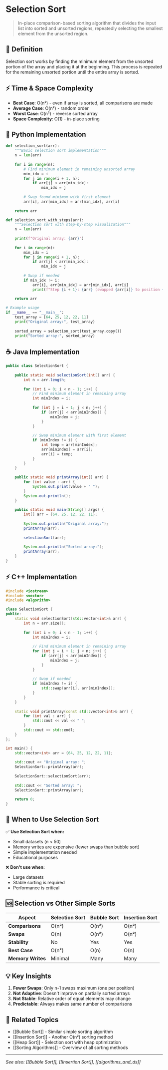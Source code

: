 # Selection Sort

> In-place comparison-based sorting algorithm that divides the input list into sorted and unsorted regions, repeatedly selecting the smallest element from the unsorted region.

## 📖 Definition

Selection sort works by finding the minimum element from the unsorted portion of the array and placing it at the beginning. This process is repeated for the remaining unsorted portion until the entire array is sorted.

## ⚡ Time & Space Complexity

- **Best Case**: O(n²) - even if array is sorted, all comparisons are made
- **Average Case**: O(n²) - random order
- **Worst Case**: O(n²) - reverse sorted array
- **Space Complexity**: O(1) - in-place sorting

## 🐍 Python Implementation

```python
def selection_sort(arr):
    """Basic selection sort implementation"""
    n = len(arr)
    
    for i in range(n):
        # Find minimum element in remaining unsorted array
        min_idx = i
        for j in range(i + 1, n):
            if arr[j] < arr[min_idx]:
                min_idx = j
        
        # Swap found minimum with first element
        arr[i], arr[min_idx] = arr[min_idx], arr[i]
    
    return arr

def selection_sort_with_steps(arr):
    """Selection sort with step-by-step visualization"""
    n = len(arr)
    
    print(f"Original array: {arr}")
    
    for i in range(n):
        min_idx = i
        for j in range(i + 1, n):
            if arr[j] < arr[min_idx]:
                min_idx = j
        
        # Swap if needed
        if min_idx != i:
            arr[i], arr[min_idx] = arr[min_idx], arr[i]
            print(f"Step {i + 1}: {arr} (swapped {arr[i]} to position {i})")
    
    return arr

# Example usage
if __name__ == "__main__":
    test_array = [64, 25, 12, 22, 11]
    print("Original array:", test_array)
    
    sorted_array = selection_sort(test_array.copy())
    print("Sorted array:", sorted_array)
```

## ☕ Java Implementation

```java
public class SelectionSort {
    
    public static void selectionSort(int[] arr) {
        int n = arr.length;
        
        for (int i = 0; i < n - 1; i++) {
            // Find minimum element in remaining array
            int minIndex = i;
            
            for (int j = i + 1; j < n; j++) {
                if (arr[j] < arr[minIndex]) {
                    minIndex = j;
                }
            }
            
            // Swap minimum element with first element
            if (minIndex != i) {
                int temp = arr[minIndex];
                arr[minIndex] = arr[i];
                arr[i] = temp;
            }
        }
    }
    
    public static void printArray(int[] arr) {
        for (int value : arr) {
            System.out.print(value + " ");
        }
        System.out.println();
    }
    
    public static void main(String[] args) {
        int[] arr = {64, 25, 12, 22, 11};
        
        System.out.println("Original array:");
        printArray(arr);
        
        selectionSort(arr);
        
        System.out.println("Sorted array:");
        printArray(arr);
    }
}
```

## ⚡ C++ Implementation

```cpp
#include <iostream>
#include <vector>
#include <algorithm>

class SelectionSort {
public:
    static void selectionSort(std::vector<int>& arr) {
        int n = arr.size();
        
        for (int i = 0; i < n - 1; i++) {
            int minIndex = i;
            
            // Find minimum element in remaining array
            for (int j = i + 1; j < n; j++) {
                if (arr[j] < arr[minIndex]) {
                    minIndex = j;
                }
            }
            
            // Swap if needed
            if (minIndex != i) {
                std::swap(arr[i], arr[minIndex]);
            }
        }
    }
    
    static void printArray(const std::vector<int>& arr) {
        for (int val : arr) {
            std::cout << val << " ";
        }
        std::cout << std::endl;
    }
};

int main() {
    std::vector<int> arr = {64, 25, 12, 22, 11};
    
    std::cout << "Original array: ";
    SelectionSort::printArray(arr);
    
    SelectionSort::selectionSort(arr);
    
    std::cout << "Sorted array: ";
    SelectionSort::printArray(arr);
    
    return 0;
}
```

## 🎯 When to Use Selection Sort

✅ **Use Selection Sort when:**
- Small datasets (n < 50)
- Memory writes are expensive (fewer swaps than bubble sort)
- Simple implementation needed
- Educational purposes

❌ **Don't use when:**
- Large datasets
- Stable sorting is required
- Performance is critical

## 🆚 Selection vs Other Simple Sorts

| Aspect | Selection Sort | Bubble Sort | Insertion Sort |
|--------|----------------|-------------|----------------|
| **Comparisons** | O(n²) | O(n²) | O(n²) |
| **Swaps** | O(n) | O(n²) | O(n²) |
| **Stability** | No | Yes | Yes |
| **Best Case** | O(n²) | O(n) | O(n) |
| **Memory Writes** | Minimal | Many | Many |

## 💡 Key Insights

1. **Fewer Swaps**: Only n-1 swaps maximum (one per position)
2. **Not Adaptive**: Doesn't improve on partially sorted arrays
3. **Not Stable**: Relative order of equal elements may change
4. **Predictable**: Always makes same number of comparisons

## 🔗 Related Topics

- [[Bubble Sort]] - Similar simple sorting algorithm
- [[Insertion Sort]] - Another O(n²) sorting method
- [[Heap Sort]] - Selection sort with heap optimization
- [[Sorting Algorithms]] - Overview of all sorting methods

---

*See also: [[Bubble Sort]], [[Insertion Sort]], [[algorithms_and_ds]]*
